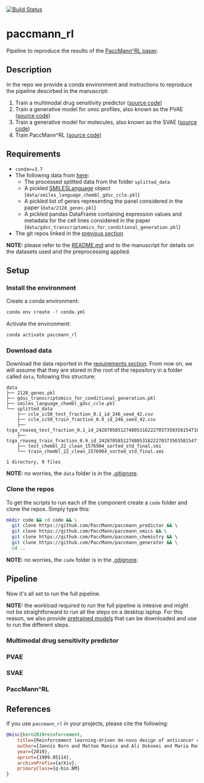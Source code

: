 [![Build Status](https://travis-ci.org/PaccMann/paccmann_rl.svg?branch=master)](https://travis-ci.org/PaccMann/paccmann_rl)
# paccmann_rl

Pipeline to reproduce the results of the [PaccMann^RL paper](https://arxiv.org/abs/1909.05114).

## Description

In the repo we provide a conda environment and instructions to reproduce the pipeline descirbed in the manuscript:

1. Train a multimodal drug sensitivity predictor ([source code](https://github.com/PaccMann/paccmann_predictor))
2. Train a generative model for omic profiles, also known as the PVAE ([source code](https://github.com/PaccMann/paccmann_omics))
3. Train a generative model for molecules, also known as the SVAE ([source code](https://github.com/PaccMann/paccmann_chemistry))
4. Train PaccMann^RL ([source code](https://github.com/PaccMann/paccmann_generator))

## Requirements

- `conda>=3.7`
- The following data from [here](https://ibm.ent.box.com/v/paccmann-pytoda-data):
  - The processed splitted data from the folder `splitted_data`
  - A pickled [SMILESLanguage](https://github.com/PaccMann/paccmann_datasets/blob/master/pytoda/smiles/smiles_language.py) object (`data/smiles_language_chembl_gdsc_ccle.pkl`)
  - A pickled list of genes representing the panel considered in the paper (`data/2128_genes.pkl`)
  - A pickled pandas DataFrame containing expression values and metadata for the cell lines considered in the paper (`data/gdsc_transcriptomics_for_conditional_generation.pkl`)
- The git repos linked in the [previous section](#description)

**NOTE:** please refer to the [README.md](https://ibm.ent.box.com/v/paccmann-pytoda-data/file/548614344106) and to the manuscript for details on the datasets used and the preprocessing applied.

## Setup

### Install the environment

Create a conda environment:

```sh
conda env create -f conda.yml
```

Activate the environment:

```sh
conda activate paccmann_rl
```

### Download data

Download the data reported in the [requirements section](#requirements).
From now on, we will assume that they are stored in the root of the repository in a folder called `data`, following this structure:

```console
data
├── 2128_genes.pkl
├── gdsc_transcriptomics_for_conditional_generation.pkl
├── smiles_language_chembl_gdsc_ccle.pkl
└── splitted_data
    ├── ccle_ic50_test_fraction_0.1_id_246_seed_42.csv
    ├── ccle_ic50_train_fraction_0.9_id_246_seed_42.csv
    ├── tcga_rnaseq_test_fraction_0.1_id_242870585127480531622270373503581547167_seed_42.csv
    ├── tcga_rnaseq_train_fraction_0.9_id_242870585127480531622270373503581547167_seed_42.csv
    ├── test_chembl_22_clean_1576904_sorted_std_final.smi
    └── train_chembl_22_clean_1576904_sorted_std_final.smi

1 directory, 9 files
```

**NOTE:** no worries, the `data` folder is in the [.gitignore](./.gitignore).

### Clone the repos

To get the scripts to run each of the component create a `code` folder and clone the repos. Simply type this:

```sh
mkdir code && cd code && \
  git clone https://github.com/PaccMann/paccmann_predictor && \ 
  git clone https://github.com/PaccMann/paccmann_omics && \ 
  git clone https://github.com/PaccMann/paccmann_chemistry && \ 
  git clone https://github.com/PaccMann/paccmann_generator && \
  cd ..
```

**NOTE:** no worries, the `code` folder is in the [.gitignore](./.gitignore).

## Pipeline

Now it's all set to run the full pipeline.

**NOTE:** the workload required to run the full pipeline is intesive and might not be straightforward to run all the steps on a desktop laptop. For this reason, we also provide [pretrained models](https://ibm.ent.box.com/v/paccmann-pytoda-data/folder/91897885403) that can be downloaded and use to run the different steps.

### Multimodal drug sensitivity predictor



### PVAE



### SVAE



### PaccMann^RL

## References

If you use `paccmann_rl` in your projects, please cite the following:

```bib
@misc{born2019reinforcement,
    title={Reinforcement learning-driven de-novo design of anticancer compounds conditioned on biomolecular profiles},
    author={Jannis Born and Matteo Manica and Ali Oskooei and Maria Rodriguez Martinez},
    year={2019},
    eprint={1909.05114},
    archivePrefix={arXiv},
    primaryClass={q-bio.BM}
}
```
